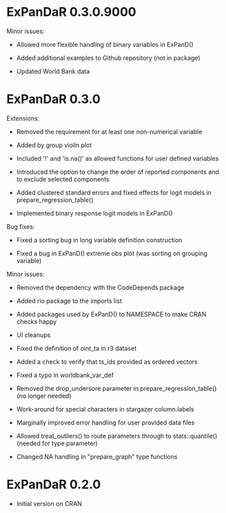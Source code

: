 # ExPanDaR 0.3.0.9000

Minor issues:

* Allowed more flexible handling of binary variables in ExPanD()

* Added additional examples to Github repository (not in package)

* Updated World Bank data

# ExPanDaR 0.3.0

Extensions:

* Removed the requirement for at least one non-numerical variable

* Added by group violin plot

* Included '!' and 'is.na()' as allowed functions for user defined variables

* Introduced the option to change the order of reported components and to exclude selected components

* Added clustered standard errors and fixed effects for logit models in prepare_regression_table()

* Implemented binary response logit models in ExPanD()


Bug fixes:

* Fixed a sorting bug in long variable definition construction

* Fixed a bug in ExPanD() extreme obs plot (was sorting on grouping variable)


Minor issues:

* Removed the dependency with the CodeDepends package

* Added rio package to the imports list

* Added packages used by ExPanD() to NAMESPACE to make CRAN checks happy

* UI cleanups

* Fixed the definition of oint_ta in r3 dataset

* Added a check to verify that ts_ids provided as ordered vectors 

* Fixed a typo in worldbank_var_def

* Removed the drop_undersore parameter in prepare_regression_table() (no longer needed)

* Work-around for special characters in stargazer column.labels

* Marginally improved error handling for user provided data files

* Allowed treat_outliers() to route parameters through to stats::quantile() (needed for type parameter)

* Changed NA handling in "prepare_graph" type functions


# ExPanDaR 0.2.0

* Initial version on CRAN

